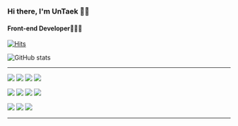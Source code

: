 ### Hi there, I'm UnTaek 👋🏻
#### Front-end Developer🧑🏻‍💻

[![Hits](https://hits.seeyoufarm.com/api/count/incr/badge.svg?url=https%3A%2F%2Fgithub.com%2Fcherryc0ck%2Fhit-counter&count_bg=%23FF69B4&title_bg=%23141414&icon=tapas.svg&icon_color=%23FF69B4&title=HITS&edge_flat=false)](https://hits.seeyoufarm.com)

![GitHub stats](https://github-readme-stats.vercel.app/api?username=cherryc0ck&show_icons=true&theme=synthwave)

 ---

<img src="https://img.shields.io/badge/Javascript-F7DF1E?style=flat&logo=javascript&logoColor=black"/> <img src="https://img.shields.io/badge/React-61DAFB?style=flat&logo=React&logoColor=black"/> <img src="https://img.shields.io/badge/Typescript-3178C6?style=flat&logo=Typescript&logoColor=white"/> <img src="https://img.shields.io/badge/Next-000000?style=flat&logo=Next.js&logoColor=white"/> 

<img src="https://img.shields.io/badge/styled-components-246FDB?style=for-the-flat&logo=styledcomponents&logoColor=white" /> <img src="https://img.shields.io/badge/Tailwind CSS-06B6D4?style=for-the-flat&logo=tailwindcss&logoColor=white" /> <img src="https://img.shields.io/badge/Redux-764ABC?style=for-the-flat&logo=redux&logoColor=white" /> <img src="https://img.shields.io/badge/React Query-FF4154?style=for-the-flat&logo=reactquery&logoColor=white" /> 
<!-- <img align="right" width="120" height="auto" src="https://ifh.cc/g/Vk81zV.gif" /> -->

<img src="https://img.shields.io/badge/Google Tag Manager-246FDB?style=for-the-flat&logo=googletagmanager&logoColor=white"> <img src="https://img.shields.io/badge/Google Analytics-E37400?style=for-the-flat&logo=googleanalytics&logoColor=white"> <img src="https://img.shields.io/badge/Node.js-339933?style=for-the-flat&logo=nodedotjs&logoColor=white"> 

 ---
<!-- <img align="right" width="30" src="https://user-images.githubusercontent.com/75469131/213887734-1f8f0fb6-4395-4aa6-b828-3b44b96d8f0f.gif" /> -->
